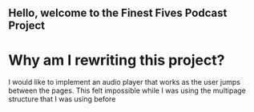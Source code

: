 ## Hello, welcome to the Finest Fives Podcast Project
# Why am I rewriting this project?
I would like to implement an audio player that works as the user jumps between the pages. This felt impossible while I was using the multipage structure that I was using before
